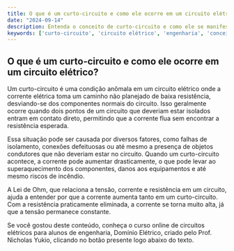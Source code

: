 ```yaml
---
title: O que é um curto-circuito e como ele ocorre em um circuito elétrico?
date: "2024-09-14"
description: Entenda o conceito de curto-circuito e como ele se manifesta em circuitos elétricos.
keywords: ['curto-circuito', 'circuito elétrico', 'engenharia', 'conceitos básicos']
---
```


## O que é um curto-circuito e como ele ocorre em um circuito elétrico?

Um curto-circuito é uma condição anômala em um circuito elétrico onde a corrente elétrica toma um caminho não planejado de baixa resistência, desviando-se dos componentes normais do circuito. Isso geralmente ocorre quando dois pontos de um circuito que deveriam estar isolados entram em contato direto, permitindo que a corrente flua sem encontrar a resistência esperada.

Essa situação pode ser causada por diversos fatores, como falhas de isolamento, conexões defeituosas ou até mesmo a presença de objetos condutores que não deveriam estar no circuito. Quando um curto-circuito acontece, a corrente pode aumentar drasticamente, o que pode levar ao superaquecimento dos componentes, danos aos equipamentos e até mesmo riscos de incêndio.

A Lei de Ohm, que relaciona a tensão, corrente e resistência em um circuito, ajuda a entender por que a corrente aumenta tanto em um curto-circuito. Com a resistência praticamente eliminada, a corrente se torna muito alta, já que a tensão permanece constante.

Se você gostou deste conteúdo, conheça o curso online de circuitos elétricos para alunos de engenharia, Domínio Elétrico, criado pelo Prof. Nicholas Yukio, clicando no botão presente logo abaixo do texto.